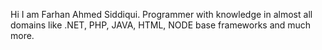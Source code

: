 Hi I am Farhan Ahmed Siddiqui.
Programmer with knowledge in almost all domains like .NET, PHP, JAVA, HTML, NODE base frameworks and much more.
